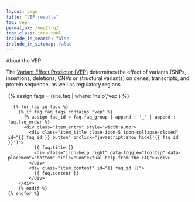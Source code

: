 ```yaml
---
layout: page
title: "VEP results"
tag: vep
permalink: /vep2lrg/
icon-class: icon-tool
include_in_search: false
include_in_sitemap: false
---
```


<script type="text/javascript" src="/js/vep2lrg.js"></script>
<script type="text/javascript">
  window.onload = function () {
    get_vep_results();
  }
</script>

<div class="section-box" id="search_help">
  <div class="clearfix">
    <div class="section-header icon-help left">About the VEP</div>
    <div class="right close-button icon-close close-icon-0" title="Close this box" onclick="javascript:$('#search_help').hide()"></div>
  </div>
  <p class="margin-top-5 margin-bottom-0 smaller-text">
    The <a href="{{ site.urls.ensembl }}/info/docs/tools/vep/index.html" target="_blank">Variant Effect Predictor (VEP)</a> determines the effect of variants (SNPs, insertions, deletions, CNVs or structural variants) on genes, transcripts, and protein sequence, as well as regulatory regions. 
  </p>
  <div style="margin: 15px 5px 0px">
    {% assign faqs = (site.faq | where: 'help','vep') %}
     
      {% for faq in faqs %}
        {% if faq.faq_tags contains "vep" %}
          {% assign faq_id = faq.faq_group | append : '_' | append : faq.faq_order %}
          <div class="item_entry" style="width:auto">
            <div class="item_title close-icon-5 icon-collapse-closed" id="{{ faq_id }}_button" onclick="javascript:show_hide('{{ faq_id }}')">
              {{ faq.title }}
              <div class="icon-help right" data-toggle="tooltip" data-placement="bottom" title="Contextual help from the FAQ"></div>
            </div>
            <div class="item_content" id="{{ faq_id }}">
              {{ faq.content }}
            </div>
        </div>
        {% endif %}
    {% endfor %}
  </div>
</div>

<div id="vep_results"></div>



